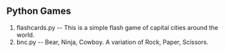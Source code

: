 ## Python Games

1. flashcards.py -- This is a simple flash game of capital cities around the world.
2. bnc.py -- Bear, Ninja, Cowboy. A variation of Rock, Paper, Scissors.
